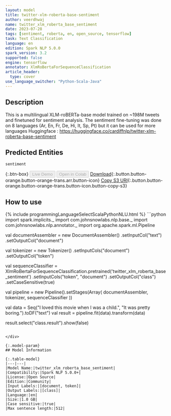 ```yaml
---
layout: model
title: twitter-xlm-roberta-base-sentiment
author: veerdhwaj
name: twitter_xlm_roberta_base_sentiment
date: 2023-07-28
tags: [sentiment, roberta, en, open_source, tensorflow]
task: Text Classification
language: en
edition: Spark NLP 5.0.0
spark_version: 3.2
supported: false
engine: tensorflow
annotator: XlmRoBertaForSequenceClassification
article_header:
  type: cover
use_language_switcher: "Python-Scala-Java"
---
```


## Description

This is a multilingual XLM-roBERTa-base model trained on ~198M tweets and finetuned for sentiment analysis. The sentiment fine-tuning was done on 8 languages (Ar, En, Fr, De, Hi, It, Sp, Pt) but it can be used for more languages
Huggingface : https://huggingface.co/cardiffnlp/twitter-xlm-roberta-base-sentiment

## Predicted Entities

`sentiment`

{:.btn-box}
<button class="button button-orange" disabled>Live Demo</button>
<button class="button button-orange" disabled>Open in Colab</button>
[Download](https://s3.amazonaws.com/community.johnsnowlabs.com/veerdhwaj/twitter_xlm_roberta_base_sentiment_en_5.0.0_3.2_1690535217423.zip){:.button.button-orange.button-orange-trans.arr.button-icon}
[Copy S3 URI](s3://community.johnsnowlabs.com/veerdhwaj/twitter_xlm_roberta_base_sentiment_en_5.0.0_3.2_1690535217423.zip){:.button.button-orange.button-orange-trans.button-icon.button-copy-s3}

## How to use



<div class="tabs-box" markdown="1">
{% include programmingLanguageSelectScalaPythonNLU.html %}
```python
import spark.implicits._
import com.johnsnowlabs.nlp.base._
import com.johnsnowlabs.nlp.annotator._
import org.apache.spark.ml.Pipeline

val documentAssembler = new DocumentAssembler()
  .setInputCol("text")
  .setOutputCol("document")

val tokenizer = new Tokenizer()
  .setInputCols("document")
  .setOutputCol("token")

val sequenceClassifier = XlmRoBertaForSequenceClassification.pretrained('twitter_xlm_roberta_base_sentiment')
  .setInputCols("token", "document")
  .setOutputCol("class")
  .setCaseSensitive(true)

val pipeline = new Pipeline().setStages(Array(
  documentAssembler,
  tokenizer,
  sequenceClassifier
))

val data = Seq("I loved this movie when I was a child.", "It was pretty boring.").toDF("text")
val result = pipeline.fit(data).transform(data)

result.select("class.result").show(false)
```

</div>

{:.model-param}
## Model Information

{:.table-model}
|---|---|
|Model Name:|twitter_xlm_roberta_base_sentiment|
|Compatibility:|Spark NLP 5.0.0+|
|License:|Open Source|
|Edition:|Community|
|Input Labels:|[document, token]|
|Output Labels:|[class]|
|Language:|en|
|Size:|1.0 GB|
|Case sensitive:|true|
|Max sentence length:|512|